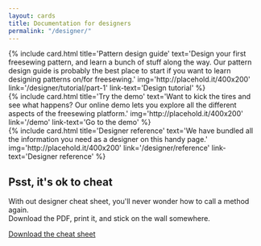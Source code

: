 ```yaml
---
layout: cards
title: Documentation for designers
permalink: "/designer/"
---
```

<div class="container">
    <div class="row">
        <div class="col-md-4 mt-5">
            {% include card.html 
                title='Pattern design guide'
                text='Design your first freesewing pattern, and learn a bunch of stuff along the way. Our pattern design guide is probably the best place to start if you want to learn designing patterns on/for freesewing.'
                img='http://placehold.it/400x200'
                link='/designer/tutorial/part-1'
                link-text='Design tutorial'
            %}
        </div>
        <div class="col-md-4 mt-5">
            {% include card.html 
                title='Try the demo'
                text='Want to kick the tires and see what happens? Our online demo lets you explore all the different aspects of the freesewing platform.'
                img='http://placehold.it/400x200'
                link='/demo'
                link-text='Go to the demo'
            %}
        </div>
        <div class="col-md-4 mt-5">
            {% include card.html 
                title='Designer reference'
                text='We have bundled all the information you need as a designer on this handy page.'
                img='http://placehold.it/400x200'
                link='/designer/reference'
                link-text='Designer reference'
            %}
        </div>
    </div> <!-- .row -->
</div> <!-- .container -->
<section class="cover-band bg-thematic mt-5" style="background-image: url('http://placehold.it/1000x250');">
  <div class="cover-body">
    <h1 class="jumbotron-heading">Psst, it's ok to cheat</h1>
    <p class="lead">
    With out designer cheat sheet, you'll never wonder how to call a method again.
    <br>
    Download the PDF, print it, and stick on the wall somewhere. 
    </p>
    <p>
      <a href="/fixme" class="btn btn-lg btn-primary">Download the cheat sheet</a>
    </p>
  </div>
</section>

